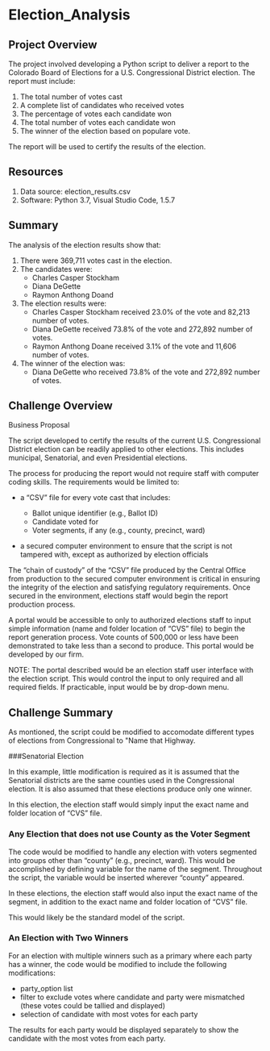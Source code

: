 # Election_Analysis

## Project Overview
The project involved developing a Python script to deliver a report to the Colorado Board of Elections for a U.S. Congressional District election.  The report must include: 
 1. The total number of votes cast
 2. A complete list of candidates who received votes
 3. The percentage of votes each candidate won
 4. The total number of votes each candidate won
 5. The winner of the election based on populare vote.

The report will be used to certify the results of the election. 

## Resources
 1. Data source:  election_results.csv
 2. Software: Python 3.7, Visual Studio Code, 1.5.7 

## Summary
The analysis of the election results show that:
1.  There were 369,711 votes cast in the election.
2.  The candidates were:
    - Charles Casper Stockham
    - Diana DeGette
    - Raymon Anthong Doand
3.  The election results were:
    - Charles Casper Stockham received 23.0% of the vote and 82,213 number of votes.
    - Diana DeGette received 73.8% of the vote and 272,892 number of votes.
    - Raymon Anthong Doane received 3.1% of the vote and 11,606 number of votes.
4.  The winner of the election was:
    - Diana DeGette who received 73.8% of the vote and 272,892 number of votes.
    
## Challenge Overview
Business Proposal

The script developed to certify the results of the current U.S. Congressional District election can be readily applied to other elections. This includes municipal, Senatorial, and even Presidential elections. 

The process for producing the report would not require staff with computer coding skills.  The requirements would be limited to:
-	a “CSV” file for every vote cast that includes:
    - Ballot unique identifier (e.g., Ballot ID)
    - Candidate voted for 
    - Voter segments, if any (e.g., county, precinct, ward)

-	a secured computer environment to ensure that the script is not tampered with, except as authorized by election officials

The “chain of custody” of the “CSV” file produced by the Central Office from production to the secured computer environment is critical in ensuring the integrity of the election and satisfying regulatory requirements. Once secured in the environment, elections staff would begin the report production process. 

A portal would be accessible to only to authorized elections staff to input simple information (name and folder location of “CVS” file) to begin the report generation process.  Vote counts of 500,000 or less have been demonstrated to take less than a second to produce. This portal would be developed by our firm. 

NOTE:  The portal described would be an election staff user interface with the election script.  This would control the input to only required and all required fields.  If practicable, input would be by drop-down menu.

## Challenge Summary
As montioned, the script could be modified to accomodate different types of elections from Congressional to "Name that Highway.

###Senatorial Election

In this example, little modification is required as it is assumed that the Senatorial districts are the same counties used in the Congressional election.  It is also assumed that these elections produce only one winner.

In this election, the election staff would simply input the exact name and folder location of “CVS” file.

### Any Election that does not use County as the Voter Segment

The code would be modified to handle any election with voters segmented into groups other than “county” (e.g., precinct, ward).  This would be accomplished by defining variable for the name of the segment.  Throughout the script, the variable would be inserted wherever “county” appeared.

In these elections, the election staff would also input the exact name of the segment, in addition to the exact name and folder location of “CVS” file.

This would likely be the standard model of the script. 

### An Election with Two Winners

For an election with multiple winners such as a primary where each party has a winner, the code would be modified to include the following modifications:

-	party_option list
-	filter to exclude votes where candidate and party were mismatched (these votes could be tallied and displayed)
-	selection of candidate with most votes for each party

The results for each party would be displayed separately to show the candidate with the most votes from each party.  



